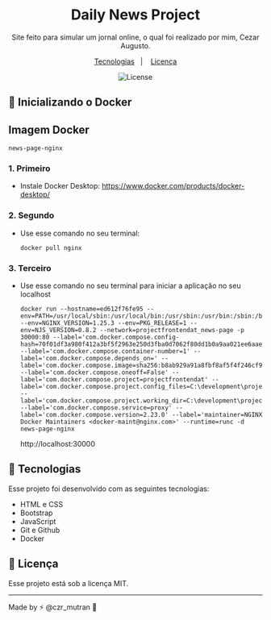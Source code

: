 <h1 align="center"> Daily News Project </h1>

<p align="center">
Site feito para simular um jornal online, o qual foi realizado por mim, Cezar Augusto.
</p>

<p align="center">
  <a href="#-tecnologias">Tecnologias</a>&nbsp;&nbsp;&nbsp;|&nbsp;&nbsp;&nbsp;
  <a href="#memo-licença">Licença</a>
</p>

<p align="center">
  <img alt="License" src="https://img.shields.io/static/v1?label=license&message=MIT&color=49AA26&labelColor=000000">
</p>

## 🐳 Inicializando o Docker
  ## Imagem Docker
    news-page-nginx
  ### 1. Primeiro
  - Instale Docker Desktop: https://www.docker.com/products/docker-desktop/ 
  ### 2. Segundo
  - Use esse comando no seu terminal:
                  
        docker pull nginx

  ### 3. Terceiro 
  - Use esse comando no seu terminal para iniciar a aplicação no seu localhost 

        docker run --hostname=ed612f76fe95 --env=PATH=/usr/local/sbin:/usr/local/bin:/usr/sbin:/usr/bin:/sbin:/bin --env=NGINX_VERSION=1.25.3 --env=PKG_RELEASE=1 --env=NJS_VERSION=0.8.2 --network=projectfrontendat_news-page -p 30000:80 --label='com.docker.compose.config-hash=70f01df3a980f412a3bf5f2963e250d3fba0d7062f80dd1b0a9aa021ee6aae3c' --label='com.docker.compose.container-number=1' --label='com.docker.compose.depends_on=' --label='com.docker.compose.image=sha256:b8ab929a91a8fbf8af5f4f246cf95f2f18c0493f8593936c74d21c05fe2da5e2' --label='com.docker.compose.oneoff=False' --label='com.docker.compose.project=projectfrontendat' --label='com.docker.compose.project.config_files=C:\development\projectFrontEndAt\compose.yaml' --label='com.docker.compose.project.working_dir=C:\development\projectFrontEndAt' --label='com.docker.compose.service=proxy' --label='com.docker.compose.version=2.23.0' --label='maintainer=NGINX Docker Maintainers <docker-maint@nginx.com>' --runtime=runc -d news-page-nginx

    http://localhost:30000

## 🚀 Tecnologias

Esse projeto foi desenvolvido com as seguintes tecnologias:

- HTML e CSS
- Bootstrap
- JavaScript
- Git e Github
- Docker

## :memo: Licença

Esse projeto está sob a licença MIT.

---

Made by ⚡ @czr_mutran :wave: 
